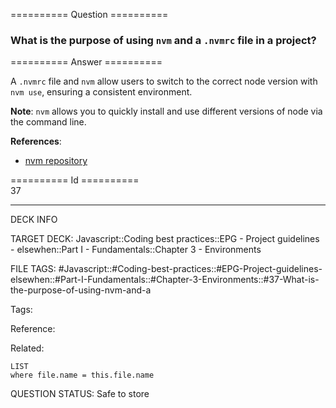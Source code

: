 ========== Question ==========  

### What is the purpose of using `nvm` and a `.nvmrc` file in a project?  

========== Answer ==========  

A `.nvmrc` file and `nvm` allow users to switch to the correct node version with `nvm use`, ensuring a consistent environment.

**Note**: `nvm` allows you to quickly install and use different versions of node via the command line.

**References**:

-   [nvm repository](https://github.com/creationix/nvm)

========== Id ==========  
37

---

DECK INFO

TARGET DECK: Javascript::Coding best practices::EPG - Project guidelines - elsewhen::Part I - Fundamentals::Chapter 3 - Environments

FILE TAGS: #Javascript::#Coding-best-practices::#EPG-Project-guidelines-elsewhen::#Part-I-Fundamentals::#Chapter-3-Environments::#37-What-is-the-purpose-of-using-nvm-and-a

Tags:

Reference:

Related:

```dataview
LIST
where file.name = this.file.name
```

QUESTION STATUS: Safe to store

